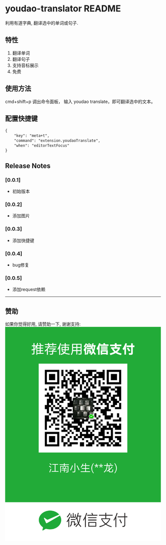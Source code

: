 # youdao-translator README

利用有道字典, 翻译选中的单词或句子.

## 特性

1. 翻译单词
2. 翻译句子
3. 支持音标展示
4. 免费


## 使用方法

cmd+shift+p 调出命令面板， 输入 youdao translate，即可翻译选中的文本。

## 配置快捷键
```
{
    "key": "meta+t",
    "command": "extension.youdaoTranslate",
    "when": "editorTextFocus"
}
```



## Release Notes

### [0.0.1]

- 初始版本

### [0.0.2]

- 添加图片

### [0.0.3]

- 添加快捷键
 
### [0.0.4]

- bug修复

### [0.0.5]

- 添加request依赖

-----------------------------------------------------------------------------------------------------------

## 赞助

如果你觉得好用, 请赞助一下, 谢谢支持:
![avatar](img/weixin-payment.png)